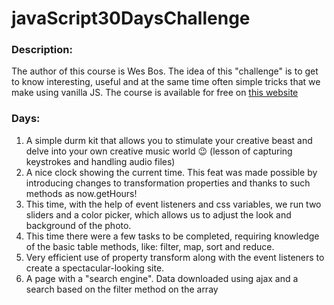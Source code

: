 # javaScript30DaysChallenge

### Description:
The author of this course is Wes Bos. The idea of this "challenge" is to get to know interesting, useful and at the same time often simple tricks that we make using vanilla JS. The course is available for free on [this website](https://javascript30.com/)

### Days:
1. A simple durm kit that allows you to stimulate your creative beast and delve into your own creative music world :wink: (lesson of capturing keystrokes and handling audio files)
2. A nice clock showing the current time. This feat was made possible by introducing changes to transformation properties and thanks to such methods as now.getHours!
3. This time, with the help of event listeners and css variables, we run two sliders and a color picker, which allows us to adjust the look and background of the photo.
4. This time there were a few tasks to be completed, requiring knowledge of the basic table methods, like: filter, map, sort and reduce.
5. Very efficient use of property transform along with the event listeners to create a spectacular-looking site.
6. A page with a "search engine". Data downloaded using ajax and a search based on the filter method on the array